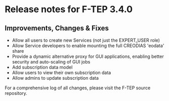 # Release notes for F-TEP 3.4.0

## Improvements, Changes &amp; Fixes

* Allow all users to create new Services (not just the EXPERT_USER role)
* Allow Service developers to enable mounting the full CREODIAS 'eodata' share
* Provide a dynamic alternative proxy for GUI applications, enabling better
  security and auto-scaling of GUI jobs
* Add subscription data model
* Allow users to view their own subscription data
* Allow admins to update subscription data

For a comprehensive log of all changes, please visit the F-TEP source
repository.

